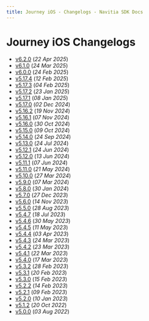 ```yaml
---
title: Journey iOS - Changelogs - Navitia SDK Docs
---
```


# Journey iOS Changelogs

* [v6.2.0](releases/6.2.0/index.md) (_22 Apr 2025_)
* [v6.1.0](releases/6.1.0/index.md) (_24 Mar 2025_)
* [v6.0.0](releases/6.0.0/index.md) (_24 Feb 2025_)
* [v5.17.4](releases/5.17.4/index.md) (_12 Feb 2025_)
* [v5.17.3](releases/5.17.3/index.md) (_04 Feb 2025_)
* [v5.17.2](releases/5.17.2/index.md) (_23 Jan 2025_)
* [v5.17.1](releases/5.17.1/index.md) (_08 Jan 2025_)
* [v5.17.0](releases/5.17.0/index.md) (_02 Dec 2024_)
* [v5.16.2](releases/5.16.2/index.md) (_19 Nov 2024_)
* [v5.16.1](releases/5.16.1/index.md) (_07 Nov 2024_)
* [v5.16.0](releases/5.16.0/index.md) (_30 Oct 2024_)
* [v5.15.0](releases/5.15.0/index.md) (_09 Oct 2024_)
* [v5.14.0](releases/5.14.0/index.md) (_24 Sep 2024_)
* [v5.13.0](releases/5.13.0/index.md) (_24 Jul 2024_)
* [v5.12.1](releases/5.12.1/index.md) (_24 Jun 2024_)
* [v5.12.0](releases/5.12.0/index.md) (_13 Jun 2024_)
* [v5.11.1](releases/5.11.1/index.md) (_07 Jun 2024_)
* [v5.11.0](releases/5.11.0/index.md) (_21 May 2024_)
* [v5.10.0](releases/5.10.0/index.md) (_27 Mar 2024_)
* [v5.9.0](releases/5.9.0/index.md) (_07 Mar 2024_)
* [v5.8.0](releases/5.8.0/index.md) (_30 Jan 2024_)
* [v5.7.0](releases/5.7.0/index.md) (_27 Dec 2023_)
* [v5.6.0](releases/5.6.0/index.md) (_14 Nov 2023_)
* [v5.5.0](releases/5.5.0/index.md) (_28 Aug 2023_)
* [v5.4.7](releases/5.4.7/index.md) (_18 Jul 2023_)
* [v5.4.6](releases/5.4.6/index.md) (_30 May 2023_)
* [v5.4.5](releases/5.4.5/index.md) (_11 May 2023_)
* [v5.4.4](releases/5.4.4/index.md) (_03 Apr 2023_)
* [v5.4.3](releases/5.4.3/index.md) (_24 Mar 2023_)
* [v5.4.2](releases/5.4.2/index.md) (_23 Mar 2023_)
* [v5.4.1](releases/5.4.1/index.md) (_22 Mar 2023_)
* [v5.4.0](releases/5.4.0/index.md) (_17 Mar 2023_)
* [v5.3.2](releases/5.3.2/index.md) (_28 Feb 2023_)
* [v5.3.1](releases/5.3.1/index.md) (_20 Feb 2023_)
* [v5.3.0](releases/5.3.0/index.md) (_15 Feb 2023_)
* [v5.2.2](releases/5.2.2/index.md) (_14 Feb 2023_)
* [v5.2.1](releases/5.2.1/index.md) (_09 Feb 2023_)
* [v5.2.0](releases/5.2.0/index.md) (_10 Jan 2023_)
* [v5.1.2](releases/5.1.2/index.md) (_20 Oct 2022_)
* [v5.0.0](releases/5.0.0/index.md) (_03 Aug 2022_)
